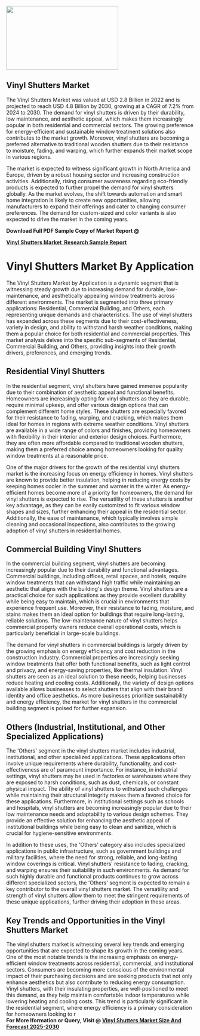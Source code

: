 <p><img class="alignnone size-medium wp-image-20088" src="https://ffe5etoiles.com/wp-content/uploads/2024/12/MST1-300x171.png" alt="" width="300" height="171" /></p><p><h2>Vinyl Shutters Market </h2><p>The Vinyl Shutters Market was valued at USD 2.8 Billion in 2022 and is projected to reach USD 4.8 Billion by 2030, growing at a CAGR of 7.2% from 2024 to 2030. The demand for vinyl shutters is driven by their durability, low maintenance, and aesthetic appeal, which makes them increasingly popular in both residential and commercial sectors. The growing preference for energy-efficient and sustainable window treatment solutions also contributes to the market growth. Moreover, vinyl shutters are becoming a preferred alternative to traditional wooden shutters due to their resistance to moisture, fading, and warping, which further expands their market scope in various regions.</p><p>The market is expected to witness significant growth in North America and Europe, driven by a robust housing sector and increasing construction activities. Additionally, rising consumer awareness regarding eco-friendly products is expected to further propel the demand for vinyl shutters globally. As the market evolves, the shift towards automation and smart home integration is likely to create new opportunities, allowing manufacturers to expand their offerings and cater to changing consumer preferences. The demand for custom-sized and color variants is also expected to drive the market in the coming years.</p></p><p><strong>Download Full PDF Sample Copy of Market Report @</strong></p><p><strong><a href="https://www.verifiedmarketreports.com/download-sample/?rid=230530&utm_source=Sites-google&utm_medium=265" target="_blank">Vinyl Shutters Market &nbsp;Research Sample Report</a></strong></p><p><h1>Vinyl Shutters Market By Application</h1> <p>The Vinyl Shutters Market by Application is a dynamic segment that is witnessing steady growth due to increasing demand for durable, low-maintenance, and aesthetically appealing window treatments across different environments. The market is segmented into three primary applications: Residential, Commercial Building, and Others, each representing unique demands and characteristics. The use of vinyl shutters has expanded across these segments due to their cost-effectiveness, variety in design, and ability to withstand harsh weather conditions, making them a popular choice for both residential and commercial properties. This market analysis delves into the specific sub-segments of Residential, Commercial Building, and Others, providing insights into their growth drivers, preferences, and emerging trends. <h2>Residential Vinyl Shutters</h2> <p>In the residential segment, vinyl shutters have gained immense popularity due to their combination of aesthetic appeal and functional benefits. Homeowners are increasingly opting for vinyl shutters as they are durable, require minimal upkeep, and offer various design options that can complement different home styles. These shutters are especially favored for their resistance to fading, warping, and cracking, which makes them ideal for homes in regions with extreme weather conditions. Vinyl shutters are available in a wide range of colors and finishes, providing homeowners with flexibility in their interior and exterior design choices. Furthermore, they are often more affordable compared to traditional wooden shutters, making them a preferred choice among homeowners looking for quality window treatments at a reasonable price. <p>One of the major drivers for the growth of the residential vinyl shutters market is the increasing focus on energy efficiency in homes. Vinyl shutters are known to provide better insulation, helping in reducing energy costs by keeping homes cooler in the summer and warmer in the winter. As energy-efficient homes become more of a priority for homeowners, the demand for vinyl shutters is expected to rise. The versatility of these shutters is another key advantage, as they can be easily customized to fit various window shapes and sizes, further enhancing their appeal in the residential sector. Additionally, the ease of maintenance, which typically involves simple cleaning and occasional inspections, also contributes to the growing adoption of vinyl shutters in residential homes. <h2>Commercial Building Vinyl Shutters</h2> <p>In the commercial building segment, vinyl shutters are becoming increasingly popular due to their durability and functional advantages. Commercial buildings, including offices, retail spaces, and hotels, require window treatments that can withstand high traffic while maintaining an aesthetic that aligns with the building's design theme. Vinyl shutters are a practical choice for such applications as they provide excellent durability while being easy to maintain, which is crucial in environments that experience frequent use. Moreover, their resistance to fading, moisture, and stains makes them an ideal option for buildings that require long-lasting, reliable solutions. The low-maintenance nature of vinyl shutters helps commercial property owners reduce overall operational costs, which is particularly beneficial in large-scale buildings. <p>The demand for vinyl shutters in commercial buildings is largely driven by the growing emphasis on energy efficiency and cost reduction in the construction industry. Commercial properties are increasingly seeking window treatments that offer both functional benefits, such as light control and privacy, and energy-saving properties, like thermal insulation. Vinyl shutters are seen as an ideal solution to these needs, helping businesses reduce heating and cooling costs. Additionally, the variety of design options available allows businesses to select shutters that align with their brand identity and office aesthetics. As more businesses prioritize sustainability and energy efficiency, the market for vinyl shutters in the commercial building segment is poised for further expansion. <h2>Others (Industrial, Institutional, and Other Specialized Applications)</h2> <p>The 'Others' segment in the vinyl shutters market includes industrial, institutional, and other specialized applications. These applications often involve unique requirements where durability, functionality, and cost-effectiveness are of paramount importance. For instance, in industrial settings, vinyl shutters may be used in factories or warehouses where they are exposed to harsh conditions, such as dust, chemicals, or constant physical impact. The ability of vinyl shutters to withstand such challenges while maintaining their structural integrity makes them a favored choice for these applications. Furthermore, in institutional settings such as schools and hospitals, vinyl shutters are becoming increasingly popular due to their low maintenance needs and adaptability to various design schemes. They provide an effective solution for enhancing the aesthetic appeal of institutional buildings while being easy to clean and sanitize, which is crucial for hygiene-sensitive environments. <p>In addition to these uses, the 'Others' category also includes specialized applications in public infrastructure, such as government buildings and military facilities, where the need for strong, reliable, and long-lasting window coverings is critical. Vinyl shutters' resistance to fading, cracking, and warping ensures their suitability in such environments. As demand for such highly durable and functional products continues to grow across different specialized sectors, the 'Others' segment is expected to remain a key contributor to the overall vinyl shutters market. The versatility and strength of vinyl shutters allow them to meet the stringent requirements of these unique applications, further driving their adoption in these areas. <h2>Key Trends and Opportunities in the Vinyl Shutters Market</h2> <p>The vinyl shutters market is witnessing several key trends and emerging opportunities that are expected to shape its growth in the coming years. One of the most notable trends is the increasing emphasis on energy-efficient window treatments across residential, commercial, and institutional sectors. Consumers are becoming more conscious of the environmental impact of their purchasing decisions and are seeking products that not only enhance aesthetics but also contribute to reducing energy consumption. Vinyl shutters, with their insulating properties, are well-positioned to meet this demand, as they help maintain comfortable indoor temperatures while lowering heating and cooling costs. This trend is particularly significant in the residential segment, where energy efficiency is a primary consideration for homeowners looking to r<strong><br />For More Iformation or Query, Visit @ <a href="https://www.verifiedmarketreports.com/product/vinyl-shutters-market/" target="_blank">Vinyl Shutters Market Size And Forecast 2025-2030</a></strong></p>
